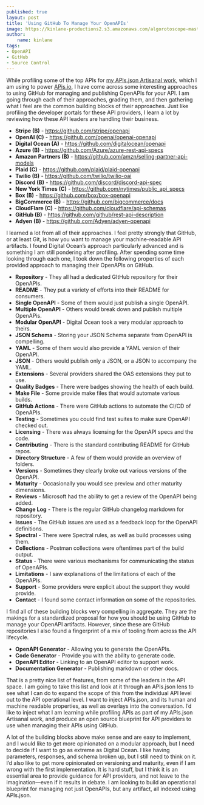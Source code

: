 ```yaml
---
published: true
layout: post
title: 'Using GitHub To Manage Your OpenAPIs'
image: https://kinlane-productions2.s3.amazonaws.com/algorotoscope-master/every-sunday-morning-shipping-containers-cranes.jpeg
author:
    name: kinlane
tags:
- OpenAPI
- GitHub
- Source Control
---
```

While profiling some of the top APIs for [my APIs.json Artisanal work](https://github.com/apis-json/artisanal), which I am using to power [APis.io](https://apis.io), I have come across some interesting approaches to using GitHub for managing and publishing OpenAPIs for your API. I am going through each of their approaches, grading them, and then gathering what I feel are the common building blocks of their approaches. Just like profiling the developer portals for these API providers, I learn a lot by reviewing how these API leaders are handling their business.

- **Stripe (B)** - https://github.com/stripe/openapi
- **OpenAI (C)** - https://github.com/openai/openai-openapi
- **Digital Ocean (A)** - https://github.com/digitalocean/openapi
- **Azure (B)** - https://github.com/Azure/azure-rest-api-specs
- **Amazon Partners (B)** - https://github.com/amzn/selling-partner-api-models
- **Plaid (C)** - https://github.com/plaid/plaid-openapi
- **Twilio (B)** - https://github.com/twilio/twilio-oai
- **Discord (B)** - https://github.com/discord/discord-api-spec
- **New York Times (C)** - https://github.com/nytimes/public_api_specs
- **Box (B)** - https://github.com/box/box-openapi
- **BigCommerce (B)** - https://github.com/bigcommerce/docs
- **CloudFlare (C)** - https://github.com/cloudflare/api-schemas
- **GitHub (B)** - https://github.com/github/rest-api-description
- **Adyen (B)** - https://github.com/Adyen/adyen-openapi

I learned a lot from all of their approaches. I feel pretty strongly that GitHub, or at least Git, is how you want to manage your machine-readable API artifacts. I found Digital Ocean’s approach particularly advanced and is something I am still pondering after profiling. After spending some time looking through each one, I took down the following properties of each provided approach to managing their OpenAPIs on GitHub.

- **Repository** - They all had a dedicated GItHub repository for their OpenAPIs.
- **README** - They put a variety of efforts into their README for consumers.
- **Single OpenAPI** - Some of them would just publish a single OpenAPI.
- **Multiple OpenAPI** - Others would break down and publish multiple OpenAPis.
- **Modular OpenAPI** - Digital Ocean took a very modular approach to theirs.
- **JSON Schema** - Storing your JSON Schema separate from OpenAPI is compelling.
- **YAML** - Some of them would also provide a YAML version of their OpenAPI.
- **JSON** - Others would publish only a JSON, or a JSON to accompany the YAML.
- **Extensions** - Several providers shared the OAS extensions they put to use.
- **Quality Badges** - There were badges showing the health of each build.
- **Make File** - Some provide make files that would automate various builds.
- **GitHub Actions** - There were GitHub actions to automate the CI/CD of OpenAPIs. 
- **Testing** - Sometimes you could find test suites to make sure OpenAPI checked out.
- **Licensing** - There was always licensing for the OpenAPI specs and the code.
- **Contributing** - There is the standard contributing README for GitHub repos.
- **Directory Structure** - A few of them would provide an overview of folders.
- **Versions** - Sometimes they clearly broke out various versions of the OpenAPI.
- **Maturity** - Occasionally you would see preview and other maturity dimensions.
- **Reviews** - Microsoft had the ability to get a review of the OpenAPI being added.
- **Change Log** - There is the regular GitHub changelog markdown for repository.
- **Issues** - The GitHub issues are used as a feedback loop for the OpenAPI definitions.
- **Spectral** - There were Spectral rules, as well as build processes using them.
- **Collections** - Postman collections were oftentimes part of the build output.
- **Status** - There were various mechanisms for communicating the status of OpenAPIs.
- **Limitations** - I saw explanations of the limitations of each of the OpenAPIs.
- **Support** - Some providers were explicit about the support they would provide.
- **Contact** - I found some contact information on some of the repositories.

I find all of these building blocks very compelling in aggregate. They are the makings for a standardized proposal for how you should be using GitHub to manage your OpenAPI artifacts. However, since these are GitHub repositories I also found a fingerprint of a mix of tooling from across the API lifecycle.

- **OpenAPI Generator** - Allowing you to generate the OpenAPIs.
- **Code Generator** - Provide you with the ability to generate code.
- **OpenAPI Editor** - Linking to an OpenAPI editor to support work.
- **Documentation Generator** - Publishing markdown or other docs.

That is a pretty nice list of features, from some of the leaders in the API space. I am going to take this list and look at it through an APIs.json lens to see what I can do to expand the scope of this from the individual API level out to the API operational level. I want to inject APIs.json, and its human and machine readable properties, as well as overlays into the conversation. I’d like to inject what I am learning while profiling APIs as part of my APIs.json Artisanal work, and produce an open source blueprint for API providers to use when managing their APIs using GitHub.

A lot of the building blocks above make sense and are easy to implement, and I would like to get more opinionated on a modular approach, but I need to decide if I want to go as extreme as Digital Ocean. I like having parameters, responses, and schema broken up, but I still need to think on it. I’d also like to get more opinionated on versioning and maturity, even if I am wrong with the first implementation. It is hard stuff, but I think it is an essential area to provide guidance for API providers, and not leave to the imagination—even if it results in debate. I am looking to build an operational blueprint for managing not just OpenAPIs, but any artifact, all indexed using APIs.json.